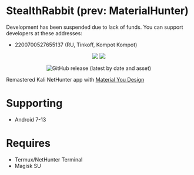 <h1>StealthRabbit (prev: MaterialHunter)</h1>

Development has been suspended due to lack of funds.
You can support developers at these addresses:
- 2200700527655137 (RU, Tinkoff, Kompot Kompot)

<p align="center">
  <a href="https://materialhunterapp.t.me/"><img src="https://img.shields.io/badge/Channel-%2326A5E4?style=for-the-badge&logo=telegram"></a>
  <img src="https://img.shields.io/github/repo-size/mirivan/material_hunter?style=for-the-badge">
</p>
<p align="center">
  <img alt="GitHub release (latest by date and asset)" src="https://img.shields.io/github/downloads/mirivan/material_hunter/latest/app-release.apk?style=for-the-badge">
</p>

Remastered Kali NetHunter app with [Material You Design](https://m3.material.io/)

# Supporting
- Android 7-13

# Requires
- Termux/NetHunter Terminal
- Magisk SU
